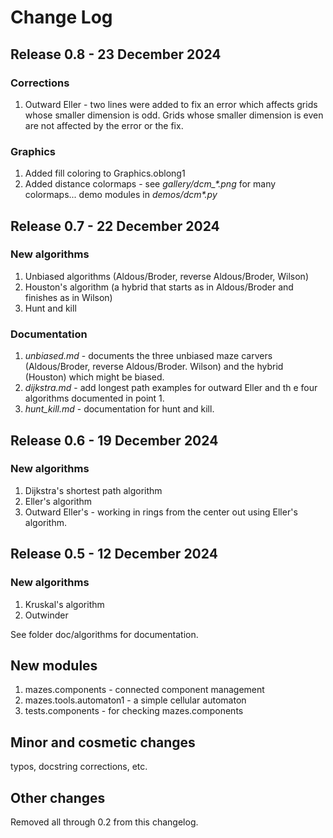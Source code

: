 # Change Log

## Release 0.8 - 23 December 2024

### Corrections

1. Outward Eller - two lines were added to fix an error which affects grids whose smaller dimension is odd.  Grids whose smaller dimension is even are not affected by the error or the fix.

### Graphics

1. Added fill coloring to Graphics.oblong1
2. Added distance colormaps - see *gallery/dcm_\*.png* for many colormaps... demo modules in *demos/dcm\*.py*

## Release 0.7 - 22 December 2024

### New algorithms

1.  Unbiased algorithms (Aldous/Broder, reverse Aldous/Broder, Wilson)
2.  Houston's algorithm (a hybrid that starts as in Aldous/Broder and finishes as in Wilson)
3.  Hunt and kill

### Documentation

1.  *unbiased.md* - documents the three unbiased maze carvers (Aldous/Broder, reverse Aldous/Broder. Wilson) and the hybrid (Houston) which might be biased.
2.  *dijkstra.md* - add longest path examples for outward Eller and th e four algorithms documented in point 1.
3.   *hunt\_kill.md* - documentation for hunt and kill.

## Release 0.6 - 19 December 2024

### New algorithms

1.  Dijkstra's shortest path algorithm
2.  Eller's algorithm
3.  Outward Eller's - working in rings from the center out using Eller's algorithm.

## Release 0.5 - 12 December 2024

### New algorithms

1.  Kruskal's algorithm
2.  Outwinder

See folder doc/algorithms for documentation.

## New modules

1.  mazes.components - connected component management
2.  mazes.tools.automaton1 - a simple cellular automaton
3.  tests.components - for checking mazes.components

## Minor and cosmetic changes

typos, docstring corrections, etc.

## Other changes

Removed all through 0.2 from this changelog.

